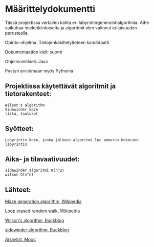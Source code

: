 # Määrittelydokumentti

Tässä projektissa vertailen kahta eri labyrintingenerointialgoritmia. 
Aihe vaikuttaa mielenkiintoiselta ja algoritmit olen valinnut erilaisuuden perusteella.

Opinto-ohjelma: Tietojenkäsittelytieteen kandidaatti

Dokumentaation kieli: suomi

Ohjelmointikieli: Java

Pystyn arvioimaan myös Pythonia

## Projektissa käytettävät algoritmit ja tietorakenteet:
	Wilson's algorithm
	Sidewinder maze
	lista, taulukot

## Syötteet:
	Labyrintin koko, jonka jälkeen algoritmi luo annetun kokoisen labyrintin

## Aika- ja tilavaativuudet:
	sidewinder algoritmi O(n^2)
	wilson O(n^n)

## Lähteet:

[Maze generation algorithm, Wikipedia](https://en.wikipedia.org/wiki/Maze_generation_algorithm)

[Loop erased random walk, Wikipedia](https://en.wikipedia.org/wiki/Loop-erased_random_walk)

[Wilson's algorithm, Buckblog](https://weblog.jamisbuck.org/2011/1/20/maze-generation-wilson-s-algorithm)

[sidewinder algorithm, Buckblog](http://weblog.jamisbuck.org/2011/2/3/maze-generation-sidewinder-algorithm.html)

[Arraylist, Mooc](https://ohjelmointi-19.mooc.fi/osa-11/2-arraylist-ja-hajautustaulu)
